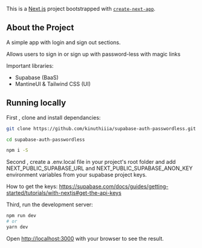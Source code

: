 This is a [Next.js](https://nextjs.org/) project bootstrapped with [`create-next-app`](https://github.com/vercel/next.js/tree/canary/packages/create-next-app).

## About the Project

A simple app with login and sign out sections.

Allows users to sign in or sign up with password-less with magic links

Important libraries:

- Supabase (BaaS)
- MantineUI & Tailwind CSS (UI)

## Running locally

First , clone and install dependancies:

```bash
git clone https://github.com/kinuthiiia/supabase-auth-passwordless.git

cd supabase-auth-passwordless

npm i -S
```

Second , create a .env.local file in your project's root folder and add NEXT_PUBLIC_SUPABASE_URL and NEXT_PUBLIC_SUPABASE_ANON_KEY environment variables from your supabase project keys.

How to get the keys: https://supabase.com/docs/guides/getting-started/tutorials/with-nextjs#get-the-api-keys

Third, run the development server:

```bash
npm run dev
# or
yarn dev
```

Open [http://localhost:3000](http://localhost:3000) with your browser to see the result.
